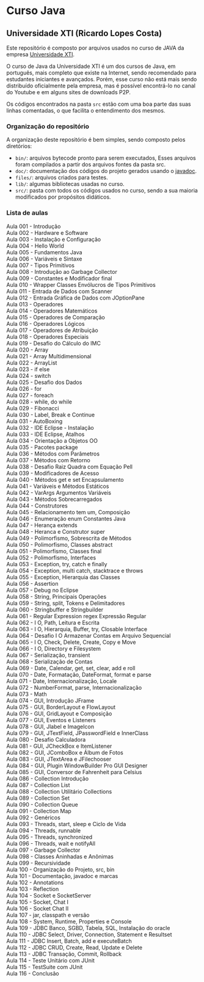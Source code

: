 # Curso Java
## Universidade XTI (Ricardo Lopes Costa)

Este repositório é composto por arquivos usados no curso de JAVA da empresa [Universidade XTI](http://www.xti.com.br/).


O curso de Java da Universidade XTI é um dos cursos de Java, em português, mais completo que existe na Internet, sendo recomendado para estudantes iniciantes e avançados. Porém, esse curso não está mais sendo distribuído oficialmente pela empresa, mas é possível encontrá-lo no canal do Youtube [](https://www.youtube.com/playlist?list=PLxQNfKs8YwvGhXHbHtxtoB-tRRv6r3Rlr) e em alguns sites de downloads P2P.


Os códigos encontrados na pasta `src` estão com uma boa parte das suas linhas comentadas, o que facilita o entendimento dos mesmos.  


### Organização do repositório

A organização deste repositório é bem simples, sendo composto pelos diretórios:  

- `bin/`: arquivos bytecode pronto para serem executados, Esses arquivos foram compilados a partir dos arquivos fontes da pasta src.  
- `doc/`: documentação dos códigos do projeto gerados usando o [javadoc](http://www.oracle.com/technetwork/articles/java/index-137868.html).  
- `files/`: arquivos criados para testes.  
- `lib/`: algumas bibliotecas usadas no curso.  
- `src/`: pasta com todos os códigos usados no curso, sendo a sua maioria modificados por propósitos didáticos.  

### Lista de aulas  

Aula 001 - Introdução  
Aula 002 - Hardware e Software  
Aula 003 - Instalação e Configuração  
Aula 004 - Hello World  
Aula 005 - Fundamentos Java  
Aula 006 - Variáveis e Sintaxe  
Aula 007 - Tipos Primitivos  
Aula 008 - Introdução ao Garbage Collector  
Aula 009 - Constantes e Modificador final  
Aula 010 - Wrapper Classes Envólucros de Tipos Primitivos  
Aula 011 - Entrada de Dados com Scanner  
Aula 012 - Entrada Gráfica de Dados com JOptionPane  
Aula 013 - Operadores  
Aula 014 - Operadores Matemáticos  
Aula 015 - Operadores de Comparação  
Aula 016 - Operadores Lógicos  
Aula 017 - Operadores de Atribuição  
Aula 018 - Operadores Especiais  
Aula 019 - Desafio do Cálculo do IMC  
Aula 020 - Array  
Aula 021 - Array Multidimensional  
Aula 022 - ArrayList  
Aula 023 - if else  
Aula 024 - switch  
Aula 025 - Desafio dos Dados  
Aula 026 - for  
Aula 027 - foreach  
Aula 028 - while, do while  
Aula 029 - Fibonacci  
Aula 030 - Label, Break e Continue  
Aula 031 - AutoBoxing  
Aula 032 - IDE Eclipse - Instalação  
Aula 033 - IDE Eclipse, Atalhos  
Aula 034 - Orientação a Objetos OO  
Aula 035 - Pacotes package  
Aula 036 - Métodos com Parâmetros  
Aula 037 - Métodos com Retorno  
Aula 038 - Desafio Raiz Quadra com Equação Pell  
Aula 039 - Modificadores de Acesso  
Aula 040 - Métodos get e set Encapsulamento  
Aula 041 - Variáveis e Métodos Estáticos  
Aula 042 - VarArgs Argumentos Variáveis  
Aula 043 - Métodos Sobrecarregados  
Aula 044 - Construtores  
Aula 045 - Relacionamento tem um, Composição  
Aula 046 - Enumeração enum Constantes Java  
Aula 047 - Herança extends  
Aula 048 - Heranca e Construtor super  
Aula 049 - Polimorfismo, Sobrescrita de Métodos  
Aula 050 - Polimorfismo, Classes abstract  
Aula 051 - Polimorfismo, Classes final  
Aula 052 - Polimorfismo, Interfaces  
Aula 053 - Exception, try, catch e finally  
Aula 054 - Exception, multi catch, stacktrace e throws  
Aula 055 - Exception, Hierarquia das Classes  
Aula 056 - Assertion  
Aula 057 - Debug no Eclipse  
Aula 058 - String, Principais Operações  
Aula 059 - String, split, Tokens e Delimitadores  
Aula 060 - Stringbuffer e Stringbuilder  
Aula 061 - Regular Expression regex Expressão Regular  
Aula 062 - I O, Path, Leitura e Escrita  
Aula 063 - I O, Hierarquia, Buffer, try, Closable Interface  
Aula 064 - Desafio I O Armazenar Contas em Arquivo Sequencial  
Aula 065 - I O, Check, Delete, Create, Copy e Move  
Aula 066 - I O, Directory e Filesystem  
Aula 067 - Serialização, transient  
Aula 068 - Serialização de Contas  
Aula 069 - Date, Calendar, get, set, clear, add e roll  
Aula 070 - Date, Formatação, DateFormat, format e parse  
Aula 071 - Date, Internacionalização, Locale  
Aula 072 - NumberFormat, parse, Internacionalização  
Aula 073 - Math  
Aula 074 - GUI, Introdução JFrame  
Aula 075 - GUI, BorderLayout e FlowLayout  
Aula 076 - GUI, GridLayout e Composição  
Aula 077 - GUI, Eventos e Listeners  
Aula 078 - GUI, Jlabel e ImageIcon  
Aula 079 - GUI, JTextField, JPasswordField e InnerClass  
Aula 080 - Desafio Calculadora  
Aula 081 - GUI, JCheckBox e ItemListener  
Aula 082 - GUI, JComboBox e Álbum de Fotos  
Aula 083 - GUI, JTextArea e JFilechooser  
Aula 084 - GUI, Plugin WindowBuilder Pro GUI Designer  
Aula 085 - GUI, Conversor de Fahrenheit para Celsius  
Aula 086 - Collection Introdução  
Aula 087 - Collection List  
Aula 088 - Collection Utilitário Collections  
Aula 089 - Collection Set  
Aula 090 - Collection Queue  
Aula 091 - Collection Map  
Aula 092 - Genéricos  
Aula 093 - Threads, start, sleep e Ciclo de Vida  
Aula 094 - Threads, runnable  
Aula 095 - Threads, synchronized  
Aula 096 - Threads, wait e notifyAll  
Aula 097 - Garbage Collector  
Aula 098 - Classes Aninhadas e Anônimas  
Aula 099 - Recursividade  
Aula 100 - Organização do Projeto, src, bin  
Aula 101 - Documentação, javadoc e marcas  
Aula 102 - Annotations  
Aula 103 - Reflection  
Aula 104 - Socket e SocketServer  
Aula 105 - Socket, Chat I  
Aula 106 - Socket Chat II  
Aula 107 - jar, classpath e versão  
Aula 108 - System, Runtime, Properties e Console  
Aula 109 - JDBC Banco, SGBD, Tabela, SQL, Instalação do oracle  
Aula 110 - JDBC Select, Driver, Connection, Statement e Resultset  
Aula 111 - JDBC Insert, Batch, add e executeBatch  
Aula 112 - JDBC CRUD, Create, Read, Update e Delete  
Aula 113 - JDBC Transação, Commit, Rollback  
Aula 114 - Teste Unitário com JUnit  
Aula 115 - TestSuite com JUnit  
Aula 116 - Conclusão  